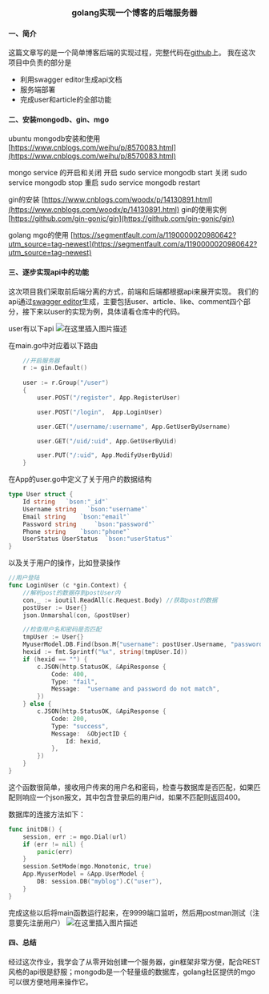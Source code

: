 ### <center>golang实现一个博客的后端服务器</center>
#### 一、简介
这篇文章写的是一个简单博客后端的实现过程，完整代码在[github](https://github.com/SYSU-myBlog/Server)上。
我在这次项目中负责的部分是
- 利用swagger editor生成api文档
- 服务端部署
- 完成user和article的全部功能
#### 二、安装mongodb、gin、mgo
ubuntu mongodb安装和使用
[https://www.cnblogs.com/weihu/p/8570083.html](https://www.cnblogs.com/weihu/p/8570083.html)

mongo service 的开启和关闭
开启 sudo service mongodb start
关闭 sudo service mongodb stop
重启 sudo service mongodb restart

gin的安装
[https://www.cnblogs.com/woodx/p/14130891.html](https://www.cnblogs.com/woodx/p/14130891.html)
gin的使用实例
[https://github.com/gin-gonic/gin](https://github.com/gin-gonic/gin)

golang mgo的使用
[https://segmentfault.com/a/1190000020980642?utm_source=tag-newest](https://segmentfault.com/a/1190000020980642?utm_source=tag-newest)


#### 三、逐步实现api中的功能
这次项目我们采取前后端分离的方式，前端和后端都根据api来展开实现。
我们的api通过[swagger editor](http://editor.swagger.io/)生成，主要包括user、article、like、comment四个部分，接下来以user的实现为例，具体请看仓库中的代码。

user有以下api
![在这里插入图片描述](https://img-blog.csdnimg.cn/20201220210842431.jpg?x-oss-process=image/watermark,type_ZmFuZ3poZW5naGVpdGk,shadow_10,text_aHR0cHM6Ly9ibG9nLmNzZG4ubmV0L3dlaXhpbl80Mzg2Nzk0MA==,size_16,color_FFFFFF,t_70#pic_center)

在main.go中对应着以下路由

```go
	//开启服务器
	r := gin.Default()
	
	user := r.Group("/user")
	{
		user.POST("/register", App.RegisterUser)

		user.POST("/login",  App.LoginUser)

		user.GET("/username/:username", App.GetUserByUsername)

		user.GET("/uid/:uid", App.GetUserByUid)

		user.PUT("/:uid", App.ModifyUserByUid)
	}
```

在App的user.go中定义了关于用户的数据结构

```go
type User struct {
	Id string   `bson:"_id"`
	Username string	  `bson:"username"`
	Email string	`bson:"email"`
	Password string		`bson:"password"`
	Phone string	`bson:"phone"`
	UserStatus UserStatus  `bson:"userStatus"`
}
```
以及关于用户的操作，比如登录操作

```go
//用户登陆
func LoginUser (c *gin.Context) {
	//解析post的数据存到postUser内
	con,_ := ioutil.ReadAll(c.Request.Body) //获取post的数据
	postUser := User{}
	json.Unmarshal(con, &postUser)

	//检查用户名和密码是否匹配
	tmpUser := User{}
	MyuserModel.DB.Find(bson.M{"username": postUser.Username, "password": postUser.Password}).One(&tmpUser)
	hexid := fmt.Sprintf("%x", string(tmpUser.Id))
	if (hexid == "") {
		c.JSON(http.StatusOK, &ApiResponse {
			Code: 400,
			Type: "fail",
			Message:  "username and password do not match",
		})
	} else {
		c.JSON(http.StatusOK, &ApiResponse {
			Code: 200,
			Type: "success",
			Message:  &ObjectID {
				Id: hexid,
			},
		})
	}
}
```
这个函数很简单，接收用户传来的用户名和密码，检查与数据库是否匹配，如果匹配则响应一个json报文，其中包含登录后的用户id，如果不匹配则返回400。

数据库的连接方法如下：

```go
func initDB() {
	session, err := mgo.Dial(url) 
	if (err != nil) {
		panic(err)
	}
	session.SetMode(mgo.Monotonic, true)
	App.MyuserModel = &App.UserModel {
		DB: session.DB("myblog").C("user"),
	}
}
```
完成这些以后将main函数运行起来，在9999端口监听，然后用postman测试（注意要先注册用户）
![在这里插入图片描述](https://img-blog.csdnimg.cn/20201220212117445.jpg?x-oss-process=image/watermark,type_ZmFuZ3poZW5naGVpdGk,shadow_10,text_aHR0cHM6Ly9ibG9nLmNzZG4ubmV0L3dlaXhpbl80Mzg2Nzk0MA==,size_16,color_FFFFFF,t_70#pic_center)
#### 四、总结
经过这次作业，我学会了从零开始创建一个服务器，gin框架非常方便，配合REST风格的api很是舒服；mongodb是一个轻量级的数据库，golang社区提供的mgo可以很方便地用来操作它。